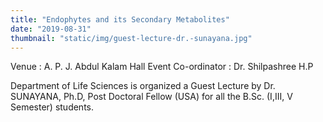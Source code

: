 ```yaml
---
title: "Endophytes and its Secondary Metabolites"
date: "2019-08-31"
thumbnail: "static/img/guest-lecture-dr.-sunayana.jpg"
---
```


Venue : A. P. J. Abdul Kalam Hall Event Co-ordinator : Dr. Shilpashree H.P

Department of Life Sciences is organized a Guest Lecture by Dr. SUNAYANA, Ph.D, Post Doctoral Fellow (USA) for all the B.Sc. (I,III, V Semester) students.
